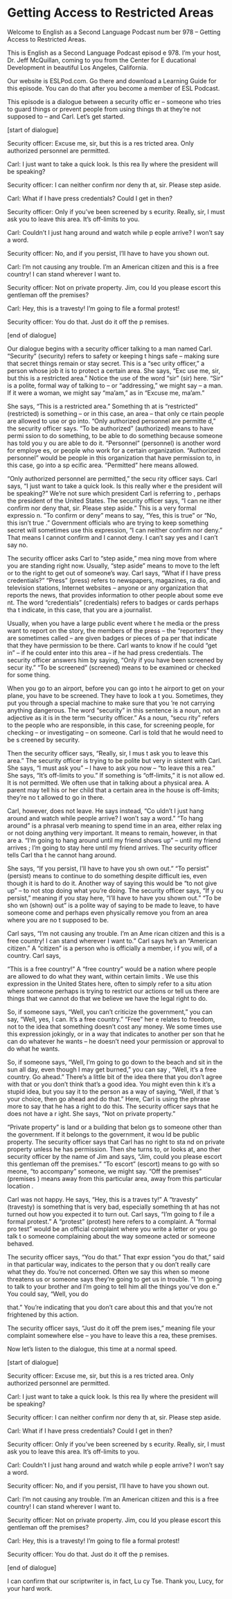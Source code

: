 # Getting Access to Restricted Areas

Welcome to English as a Second Language Podcast num ber 978 – Getting Access to Restricted Areas.

This is English as a Second Language Podcast episod e 978. I’m your host, Dr. Jeff McQuillan, coming to you from the Center for E ducational Development in beautiful Los Angeles, California.

Our website is ESLPod.com. Go there and download a Learning Guide for this episode. You can do that after you become a member of ESL Podcast.

This episode is a dialogue between a security offic er – someone who tries to guard things or prevent people from using things th at they’re not supposed to – and Carl. Let’s get started.

[start of dialogue]

Security officer: Excuse me, sir, but this is a res tricted area. Only authorized personnel are permitted.

Carl: I just want to take a quick look. Is this rea lly where the president will be speaking?

Security officer: I can neither confirm nor deny th at, sir. Please step aside.

Carl: What if I have press credentials? Could I get  in then?

Security officer: Only if you’ve been screened by s ecurity. Really, sir, I must ask you to leave this area. It’s off-limits to you.

Carl: Couldn’t I just hang around and watch while p eople arrive? I won’t say a word.

Security officer: No, and if you persist, I’ll have  to have you shown out.

Carl: I’m not causing any trouble. I’m an American citizen and this is a free country! I can stand wherever I want to.

Security officer: Not on private property. Jim, cou ld you please escort this gentleman off the premises?

Carl: Hey, this is a travesty! I’m going to file a formal protest!

Security officer: You do that. Just do it off the p remises.

[end of dialogue]

Our dialogue begins with a security officer talking  to a man named Carl. “Security” (security) refers to safety or keeping t hings safe – making sure that secret things remain or stay secret. This is a “sec urity officer,” a person whose job it is to protect a certain area. She says, “Exc use me, sir, but this is a restricted area.” Notice the use of the word “sir” (sir) here. “Sir” is a polite, formal way of talking to – or “addressing,” we might say –  a man. If it were a woman, we might say “ma’am,” as in “Excuse me, ma’am.”

She says, “This is a restricted area.” Something th at is “restricted” (restricted) is something – or in this case, an area – that only ce rtain people are allowed to use or go into. “Only authorized personnel are permitte d,” the security officer says. “To be authorized” (authorized) means to have permi ssion to do something, to be able to do something because someone has told you y ou are able to do it. “Personnel” (personnel) is another word for employe es, or people who work for a certain organization. “Authorized personnel” would be people in this organization that have permission to, in this case, go into a sp ecific area. “Permitted” here means allowed.

“Only authorized personnel are permitted,” the secu rity officer says. Carl says, “I just want to take a quick look. Is this really wher e the president will be speaking?” We’re not sure which president Carl is referring to , perhaps the president of the United States. The security officer says, “I can ne ither confirm nor deny that, sir. Please step aside.” This is a very formal expressio n. “To confirm or deny” means to say, “Yes, this is true” or “No, this isn’t true .” Government officials who are trying to keep something secret will sometimes use this expression, “I can neither confirm nor deny.” That means I cannot confirm and I cannot deny. I can’t say yes and I can’t say no.

The security officer asks Carl to “step aside,” mea ning move from where you are standing right now. Usually, “step aside” means to move to the left or to the right to get out of someone’s way. Carl says, “What if I have press credentials?” “Press” (press) refers to newspapers, magazines, ra dio, and television stations, Internet websites – anyone or any organization that  reports the news, that provides information to other people about some eve nt. The word “credentials” (credentials) refers to badges or cards perhaps tha t indicate, in this case, that you are a journalist.

 Usually, when you have a large public event where t he media or the press want to report on the story, the members of the press – the “reporters” they are sometimes called – are given badges or pieces of pa per that indicate that they have permission to be there. Carl wants to know if he could “get in” – if he could enter into this area – if he had press credentials.  The security officer answers him by saying, “Only if you have been screened by secur ity.” “To be screened” (screened) means to be examined or checked for some thing.

When you go to an airport, before you can go into t he airport to get on your plane, you have to be screened. They have to look a t you. Sometimes, they put you through a special machine to make sure that you ’re not carrying anything dangerous. The word “security” in this sentence is a noun, not an adjective as it is in the term “security officer.” As a noun, “secu rity” refers to the people who are responsible, in this case, for screening people, for checking – or investigating – on someone. Carl is told that he would need to be s creened by security.

Then the security officer says, “Really, sir, I mus t ask you to leave this area.” The security officer is trying to be polite but very in sistent with Carl. She says, “I must ask you” – I have to ask you now – “to leave this a rea.” She says, “It’s off-limits to you.” If something is “off-limits,” it is not allow ed. It is not permitted. We often use that in talking about a physical area. A parent may  tell his or her child that a certain area in the house is off-limits; they’re no t allowed to go in there.

Carl, however, does not leave. He says instead, “Co uldn’t I just hang around and watch while people arrive? I won’t say a word.” “To  hang around” is a phrasal verb meaning to spend time in an area, either relax ing or not doing anything very important. It means to remain, however, in that are a. “I’m going to hang around until my friend shows up” – until my friend arrives ; I’m going to stay here until my friend arrives. The security officer tells Carl tha t he cannot hang around.

She says, “If you persist, I’ll have to have you sh own out.” “To persist” (persist) means to continue to do something despite difficult ies, even though it is hard to do it. Another way of saying this would be “to not give up” – to not stop doing what you’re doing. The security officer says, “If y ou persist,” meaning if you stay here, “I’ll have to have you shown out.” “To be sho wn (shown) out” is a polite way of saying to be made to leave, to have someone come  and perhaps even physically remove you from an area where you are no t supposed to be.

Carl says, “I’m not causing any trouble. I’m an Ame rican citizen and this is a free country! I can stand wherever I want to.” Carl says  he’s an “American citizen.” A “citizen” is a person who is officially a member, i f you will, of a country. Carl says,

“This is a free country!” A “free country” would be  a nation where people are allowed to do what they want, within certain limits . We use this expression in the United States here, often to simply refer to a situ ation where someone perhaps is trying to restrict our actions or tell us there are  things that we cannot do that we believe we have the legal right to do.

So, if someone says, “Well, you can’t criticize the  government,” you can say, “Well, yes, I can. It’s a free country.” “Free” her e relates to freedom, not to the idea that something doesn’t cost any money. We some times use this expression jokingly, or in a way that indicates to another per son that he can do whatever he wants – he doesn’t need your permission or approval  to do what he wants.

So, if someone says, “Well, I’m going to go down to  the beach and sit in the sun all day, even though I may get burned,” you can say , “Well, it’s a free country. Go ahead.” There’s a little bit of the idea there that  you don’t agree with that or you don’t think that’s a good idea. You might even thin k it’s a stupid idea, but you say it to the person as a way of saying, “Well, if that ’s your choice, then go ahead and do that.” Here, Carl is using the phrase more to say that he has a right to do this. The security officer says that he does not have a r ight. She says, “Not on private property.”

“Private property” is land or a building that belon gs to someone other than the government. If it belongs to the government, it wou ld be public property. The security officer says that Carl has no right to sta nd on private property unless he has permission. Then she turns to, or looks at, ano ther security officer by the name of Jim and says, “Jim, could you please escort  this gentleman off the premises.” “To escort” (escort) means to go with so meone, “to accompany” someone, we might say. “Off the premises” (premises ) means away from this particular area, away from this particular location .

Carl was not happy. He says, “Hey, this is a traves ty!” A “travesty” (travesty) is something that is very bad, especially something th at has not turned out how you expected it to turn out. Carl says, “I’m going to f ile a formal protest.” A “protest” (protest) here refers to a complaint. A “formal pro test” would be an official complaint where you write a letter or you go talk t o someone complaining about the way someone acted or someone behaved.

The security officer says, “You do that.” That expr ession “you do that,” said in that particular way, indicates to the person that y ou don’t really care what they do. You’re not concerned. Often we say this when so meone threatens us or someone says they’re going to get us in trouble. “I ’m going to talk to your brother and I’m going to tell him all the things you’ve don e.” You could say, “Well, you do

that.” You’re indicating that you don’t care about this and that you’re not frightened by this action.

The security officer says, “Just do it off the prem ises,” meaning file your complaint somewhere else – you have to leave this a rea, these premises.

Now let’s listen to the dialogue, this time at a normal speed.

[start of dialogue]

Security officer: Excuse me, sir, but this is a res tricted area. Only authorized personnel are permitted.

Carl: I just want to take a quick look. Is this rea lly where the president will be speaking?

Security officer: I can neither confirm nor deny th at, sir. Please step aside.

Carl: What if I have press credentials? Could I get  in then?

Security officer: Only if you’ve been screened by s ecurity. Really, sir, I must ask you to leave this area. It’s off-limits to you.

Carl: Couldn’t I just hang around and watch while p eople arrive? I won’t say a word.

Security officer: No, and if you persist, I’ll have  to have you shown out.

Carl: I’m not causing any trouble. I’m an American citizen and this is a free country! I can stand wherever I want to.

Security officer: Not on private property. Jim, cou ld you please escort this gentleman off the premises?

Carl: Hey, this is a travesty! I’m going to file a formal protest!

Security officer: You do that. Just do it off the p remises.

[end of dialogue]

I can confirm that our scriptwriter is, in fact, Lu cy Tse. Thank you, Lucy, for your hard work.



